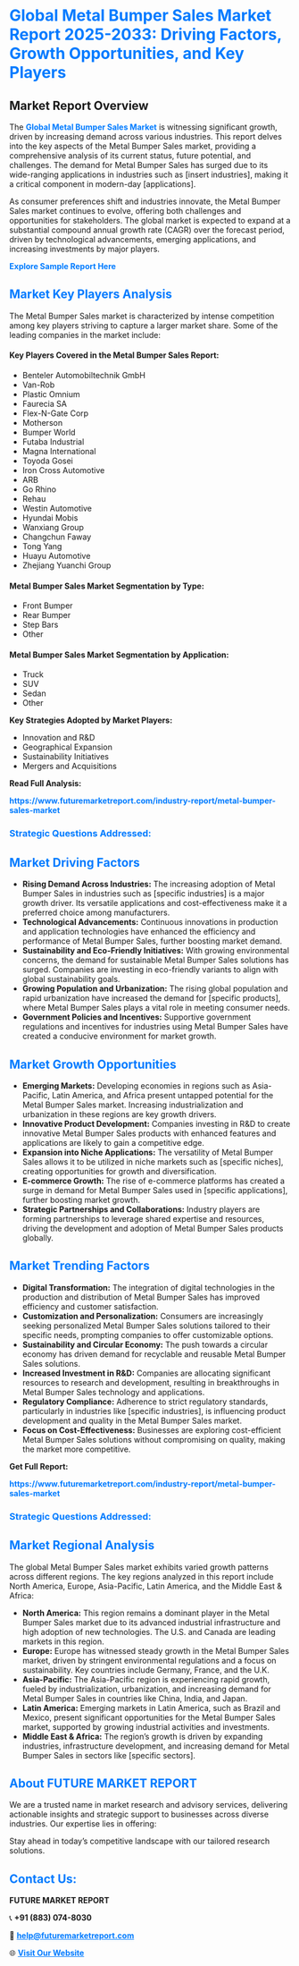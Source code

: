 <h1 style="color: #007BFF;">Global Metal Bumper Sales Market Report 2025-2033: Driving Factors, Growth Opportunities, and Key Players</h1>

<section id="overview">
<h2>Market Report Overview</h2>
<p>The <a href="https://www.futuremarketreport.com/industry-report/metal-bumper-sales-market" style="color: #007BFF; text-decoration: none;"><strong>Global Metal Bumper Sales Market</strong></a> is witnessing significant growth, driven by increasing demand across various industries. This report delves into the key aspects of the Metal Bumper Sales market, providing a comprehensive analysis of its current status, future potential, and challenges. The demand for Metal Bumper Sales has surged due to its wide-ranging applications in industries such as [insert industries], making it a critical component in modern-day [applications].</p>
<p>As consumer preferences shift and industries innovate, the Metal Bumper Sales market continues to evolve, offering both challenges and opportunities for stakeholders. The global market is expected to expand at a substantial compound annual growth rate (CAGR) over the forecast period, driven by technological advancements, emerging applications, and increasing investments by major players.</p>
</section>

<section id="overview">
<p><a href="https://www.futuremarketreport.com/request-sample/reportId=109270" style="color: #007BFF; text-decoration: none;"><strong>Explore Sample Report Here</strong></a></p>
</section>

<section id="key-players">
<h2 style="color: #007BFF;">Market Key Players Analysis</h2>
<p>The Metal Bumper Sales market is characterized by intense competition among key players striving to capture a larger market share. Some of the leading companies in the market include:</p>
<h4>Key Players Covered in the Metal Bumper Sales Report:</h4>
<ul><li>Benteler Automobiltechnik GmbH</li><li>Van-Rob</li><li>Plastic Omnium</li><li>Faurecia SA</li><li>Flex-N-Gate Corp</li><li>Motherson</li><li>Bumper World</li><li>Futaba Industrial</li><li>Magna International</li><li>Toyoda Gosei</li><li>Iron Cross Automotive</li><li>ARB</li><li>Go Rhino</li><li>Rehau</li><li>Westin Automotive</li><li>Hyundai Mobis</li><li>Wanxiang Group</li><li>Changchun Faway</li><li>Tong Yang</li><li>Huayu Automotive</li><li>Zhejiang Yuanchi Group</li></ul>
<h4>Metal Bumper Sales Market Segmentation by Type:</h4>
<ul><li>Front Bumper</li><li>Rear Bumper</li><li>Step Bars</li><li>Other</li></ul>

<h4>Metal Bumper Sales Market Segmentation by Application:</h4>
<ul><li>Truck</li><li>SUV</li><li>Sedan</li><li>Other</li></ul>
<p><strong>Key Strategies Adopted by Market Players:</strong></p>
<ul>
<li>Innovation and R&D</li>
<li>Geographical Expansion</li>
<li>Sustainability Initiatives</li>
<li>Mergers and Acquisitions</li>
</ul>
</section>

<section>
<p><strong>Read Full Analysis: </strong></p><a href="https://www.futuremarketreport.com/industry-report/metal-bumper-sales-market" style="color: #007BFF; text-decoration: none;"><strong>https://www.futuremarketreport.com/industry-report/metal-bumper-sales-market</strong></a>
<h3 style="color: #007BFF;">Strategic Questions Addressed:</h3>
</section>

<section id="driving-factors">
<h2 style="color: #007BFF;">Market Driving Factors</h2>
<ul>
<li><strong>Rising Demand Across Industries:</strong> The increasing adoption of Metal Bumper Sales in industries such as [specific industries] is a major growth driver. Its versatile applications and cost-effectiveness make it a preferred choice among manufacturers.</li>
<li><strong>Technological Advancements:</strong> Continuous innovations in production and application technologies have enhanced the efficiency and performance of Metal Bumper Sales, further boosting market demand.</li>
<li><strong>Sustainability and Eco-Friendly Initiatives:</strong> With growing environmental concerns, the demand for sustainable Metal Bumper Sales solutions has surged. Companies are investing in eco-friendly variants to align with global sustainability goals.</li>
<li><strong>Growing Population and Urbanization:</strong> The rising global population and rapid urbanization have increased the demand for [specific products], where Metal Bumper Sales plays a vital role in meeting consumer needs.</li>
<li><strong>Government Policies and Incentives:</strong> Supportive government regulations and incentives for industries using Metal Bumper Sales have created a conducive environment for market growth.</li>
</ul>
</section>

<section id="growth-opportunities">
<h2 style="color: #007BFF;">Market Growth Opportunities</h2>
<ul>
<li><strong>Emerging Markets:</strong> Developing economies in regions such as Asia-Pacific, Latin America, and Africa present untapped potential for the Metal Bumper Sales market. Increasing industrialization and urbanization in these regions are key growth drivers.</li>
<li><strong>Innovative Product Development:</strong> Companies investing in R&D to create innovative Metal Bumper Sales products with enhanced features and applications are likely to gain a competitive edge.</li>
<li><strong>Expansion into Niche Applications:</strong> The versatility of Metal Bumper Sales allows it to be utilized in niche markets such as [specific niches], creating opportunities for growth and diversification.</li>
<li><strong>E-commerce Growth:</strong> The rise of e-commerce platforms has created a surge in demand for Metal Bumper Sales used in [specific applications], further boosting market growth.</li>
<li><strong>Strategic Partnerships and Collaborations:</strong> Industry players are forming partnerships to leverage shared expertise and resources, driving the development and adoption of Metal Bumper Sales products globally.</li>
</ul>
</section>

<section id="trending-factors">
<h2 style="color: #007BFF;">Market Trending Factors</h2>
<ul>
<li><strong>Digital Transformation:</strong> The integration of digital technologies in the production and distribution of Metal Bumper Sales has improved efficiency and customer satisfaction.</li>
<li><strong>Customization and Personalization:</strong> Consumers are increasingly seeking personalized Metal Bumper Sales solutions tailored to their specific needs, prompting companies to offer customizable options.</li>
<li><strong>Sustainability and Circular Economy:</strong> The push towards a circular economy has driven demand for recyclable and reusable Metal Bumper Sales solutions.</li>
<li><strong>Increased Investment in R&D:</strong> Companies are allocating significant resources to research and development, resulting in breakthroughs in Metal Bumper Sales technology and applications.</li>
<li><strong>Regulatory Compliance:</strong> Adherence to strict regulatory standards, particularly in industries like [specific industries], is influencing product development and quality in the Metal Bumper Sales market.</li>
<li><strong>Focus on Cost-Effectiveness:</strong> Businesses are exploring cost-efficient Metal Bumper Sales solutions without compromising on quality, making the market more competitive.</li>
</ul>
</section>

<section>
<p><strong>Get Full Report: </strong></p><a href="https://www.futuremarketreport.com/industry-report/metal-bumper-sales-market" style="color: #007BFF; text-decoration: none;"><strong>https://www.futuremarketreport.com/industry-report/metal-bumper-sales-market</strong></a>
<h3 style="color: #007BFF;">Strategic Questions Addressed:</h3>
</section>


<section id="regional-analysis">
<h2 style="color: #007BFF;">Market Regional Analysis</h2>
<p>The global Metal Bumper Sales market exhibits varied growth patterns across different regions. The key regions analyzed in this report include North America, Europe, Asia-Pacific, Latin America, and the Middle East & Africa:</p>
<ul>
<li><strong>North America:</strong> This region remains a dominant player in the Metal Bumper Sales market due to its advanced industrial infrastructure and high adoption of new technologies. The U.S. and Canada are leading markets in this region.</li>
<li><strong>Europe:</strong> Europe has witnessed steady growth in the Metal Bumper Sales market, driven by stringent environmental regulations and a focus on sustainability. Key countries include Germany, France, and the U.K.</li>
<li><strong>Asia-Pacific:</strong> The Asia-Pacific region is experiencing rapid growth, fueled by industrialization, urbanization, and increasing demand for Metal Bumper Sales in countries like China, India, and Japan.</li>
<li><strong>Latin America:</strong> Emerging markets in Latin America, such as Brazil and Mexico, present significant opportunities for the Metal Bumper Sales market, supported by growing industrial activities and investments.</li>
<li><strong>Middle East & Africa:</strong> The region’s growth is driven by expanding industries, infrastructure development, and increasing demand for Metal Bumper Sales in sectors like [specific sectors].</li>
</ul>
</section>

<footer>
<h2 style="color: #007BFF;">About FUTURE MARKET REPORT</h2>
<p>We are a trusted name in market research and advisory services, delivering actionable insights and strategic support to businesses across diverse industries. Our expertise lies in offering:</p>

<p>Stay ahead in today’s competitive landscape with our tailored research solutions.</p>

<h2 style="color: #007BFF;">Contact Us:</h2>
<p><strong>FUTURE MARKET REPORT</strong></p>
<p>📞 <strong>+91 (883) 074-8030</strong></p>
<p>📧 <strong><a href="mailto:help@futuremarketreport.com" style="color: #007BFF;">help@futuremarketreport.com</a></strong></p>
<p>🌐 <strong><a href="https://www.futuremarketreport.com/" style="color: #007BFF;">Visit Our Website</a></strong></p>
</footer>